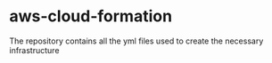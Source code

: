 # aws-cloud-formation
The repository contains all the yml files used to create the necessary infrastructure
